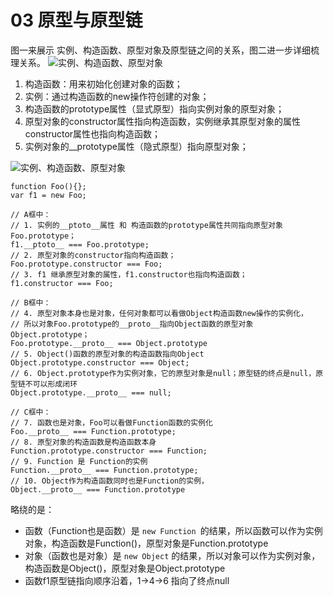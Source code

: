 # 03 原型与原型链

图一来展示 实例、构造函数、原型对象及原型链之间的关系，图二进一步详细梳理关系。
<img :src="$withBase('/prototype1.png')" alt="实例、构造函数、原型对象">
1. 构造函数：用来初始化创建对象的函数；
2. 实例：通过构造函数的new操作符创建的对象；
3. 构造函数的prototype属性（显式原型）指向实例对象的原型对象；
4. 原型对象的constructor属性指向构造函数，实例继承其原型对象的属性constructor属性也指向构造函数；
5. 实例对象的__prototype属性（隐式原型）指向原型对象；

<img :src="$withBase('/prototype2.png')" alt="实例、构造函数、原型对象">

``` JS
function Foo(){};
var f1 = new Foo;
```

``` JS
// A框中：
// 1. 实例的__ptoto__属性 和 构造函数的prototype属性共同指向原型对象Foo.prototype；
f1.__ptoto__ === Foo.prototype;
// 2. 原型对象的constructor指向构造函数；
Foo.prototype.constructor === Foo;
// 3. f1 继承原型对象的属性，f1.constructor也指向构造函数；
f1.constructor === Foo;

// B框中：
// 4. 原型对象本身也是对象，任何对象都可以看做Object构造函数new操作的实例化，
// 所以对象Foo.prototype的__proto__指向Object函数的原型对象Object.prototype；
Foo.prototype.__proto__ === Object.prototype
// 5. Object()函数的原型对象的构造函数指向Object
Object.prototype.constructor === Object;
// 6. Object.prototype作为实例对象，它的原型对象是null；原型链的终点是null，原型链不可以形成闭环
Object.prototype.__proto__ === null;

// C框中：
// 7. 函数也是对象，Foo可以看做Function函数的实例化
Foo.__proto__ === Function.prototype;
// 8. 原型对象的构造函数是构造函数本身
Function.prototype.constructor === Function;
// 9. Function 是 Function的实例
Function.__proto__ === Function.prototype;
// 10. Object作为构造函数同时也是Function的实例，
Object.__proto__ === Function.prototype
```


略绕的是：
* 函数（Function也是函数）是 `new Function `的结果，所以函数可以作为实例对象，构造函数是Function()，原型对象是Function.prototype
* 对象（函数也是对象）是 `new Object` 的结果，所以对象可以作为实例对象，构造函数是Object()，原型对象是Object.prototype
* 函数f1原型链指向顺序沿着，1->4->6 指向了终点null
